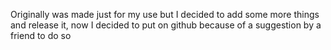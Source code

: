 Originally was made just for my use but I decided to add some more things and release it, now I decided to put on github because of a suggestion by a friend to do so
